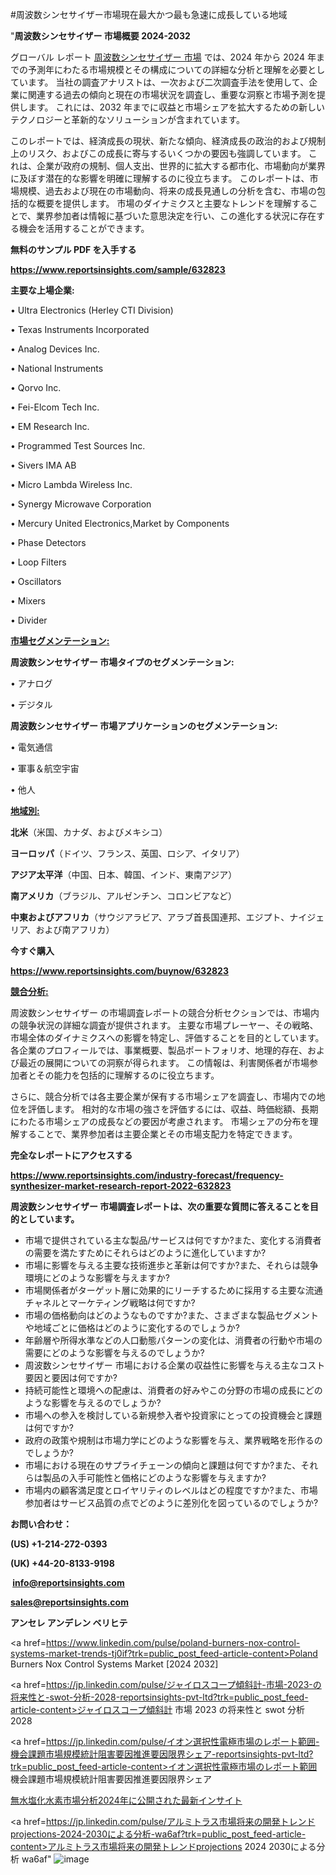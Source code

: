 #周波数シンセサイザー市場現在最大かつ最も急速に成長している地域

"<strong>周波数シンセサイザー 市場概要 2024-2032</strong>

グローバル レポート <a href=https://www.reportsinsights.com/sample/632823>周波数シンセサイザー 市場</a> では、2024 年から 2024 年までの予測年にわたる市場規模とその構成についての詳細な分析と理解を必要としています。 当社の調査アナリストは、一次および二次調査手法を使用して、企業に関連する過去の傾向と現在の市場状況を調査し、重要な洞察と市場予測を提供します。 これには、2032 年までに収益と市場シェアを拡大​​するための新しいテクノロジーと革新的なソリューションが含まれています。

このレポートでは、経済成長の現状、新たな傾向、経済成長の政治的および規制上のリスク、およびこの成長に寄与するいくつかの要因も強調しています。 これは、企業が政府の規制、個人支出、世界的に拡大する都市化、市場動向が業界に及ぼす潜在的な影響を明確に理解するのに役立ちます。 このレポートは、市場規模、過去および現在の市場動向、将来の成長見通しの分析を含む、市場の包括的な概要を提供します。 市場のダイナミクスと主要なトレンドを理解することで、業界参加者は情報に基づいた意思決定を行い、この進化する状況に存在する機会を活用することができます。

<strong><b>無料のサンプル PDF を入手する</b></strong>

<a href=https://www.reportsinsights.com/sample/632823><strong><u>https://www.reportsinsights.com/sample/632823</u></strong></a>

<strong>主要な上場企業:</strong>

• Ultra Electronics (Herley CTI Division)

• Texas Instruments Incorporated

• Analog Devices Inc.

• National Instruments

• Qorvo Inc.

• Fei-Elcom Tech Inc.

• EM Research Inc.

• Programmed Test Sources Inc.

• Sivers IMA AB

• Micro Lambda Wireless Inc.

• Synergy Microwave Corporation

• Mercury United Electronics,Market by Components

• Phase Detectors

• Loop Filters

• Oscillators

• Mixers

• Divider

<strong><u>市場セグメンテーション</u></strong><strong><u>:</u></strong>

<strong>周波数シンセサイザー 市場タイプのセグメンテーション:</strong>

• アナログ

• デジタル

<strong>周波数シンセサイザー 市場アプリケーションのセグメンテーション:</strong>

• 電気通信

• 軍事＆航空宇宙

• 他人

<strong><u>地域別</u></strong><strong><u>:</u></strong>

<strong>北米</strong>（米国、カナダ、およびメキシコ）

<strong>ヨーロッパ</strong>（ドイツ、フランス、英国、ロシア、イタリア）

<strong>アジア太平洋</strong>（中国、日本、韓国、インド、東南アジア）

<strong>南アメリカ</strong>（ブラジル、アルゼンチン、コロンビアなど）

<strong>中東およびアフリカ</strong>（サウジアラビア、アラブ首長国連邦、エジプト、ナイジェリア、および南アフリカ）

<strong>今すぐ購入</strong>

<a href=https://www.reportsinsights.com/buynow/632823><strong><u>https://www.reportsinsights.com/buynow/632823</u></strong></a>

<strong><u>競合分析:</u></strong>

周波数シンセサイザー の市場調査レポートの競合分析セクションでは、市場内の競争状況の詳細な調査が提供されます。 主要な市場プレーヤー、その戦略、市場全体のダイナミクスへの影響を特定し、評価することを目的としています。 各企業のプロフィールでは、事業概要、製品ポートフォリオ、地理的存在、および最近の展開についての洞察が得られます。 この情報は、利害関係者が市場参加者とその能力を包括的に理解するのに役立ちます。

さらに、競合分析では各主要企業が保有する市場シェアを調査し、市場内での地位を評価します。 相対的な市場の強さを評価するには、収益、時価総額、長期にわたる市場シェアの成長などの要因が考慮されます。 市場シェアの分布を理解することで、業界参加者は主要企業とその市場支配力を特定できます。

<strong>完全なレポートにアクセスする</strong>

<a href=https://www.reportsinsights.com/industry-forecast/frequency-synthesizer-market-research-report-2022-632823><strong><u><b>https://www.reportsinsights.com/industry-forecast/frequency-synthesizer-market-research-report-2022-632823</b></u></strong></a>

<strong><b>周波数シンセサイザー 市場調査レポートは、次の重要な質問に答えることを目的としています。</b></strong>
<ul>
  <li>市場で提供されている主な製品/サービスは何ですか?また、変化する消費者の需要を満たすためにそれらはどのように進化していますか?</li>
  <li>市場に影響を与える主要な技術進歩と革新は何ですか?また、それらは競争環境にどのような影響を与えますか?</li>
  <li>市場関係者がターゲット層に効果的にリーチするために採用する主要な流通チャネルとマーケティング戦略は何ですか?</li>
  <li>市場の価格動向はどのようなものですか?また、さまざまな製品セグメントや地域ごとに価格はどのように変化するのでしょうか?</li>
  <li>年齢層や所得水準などの人口動態パターンの変化は、消費者の行動や市場の需要にどのような影響を与えるのでしょうか?</li>
  <li>周波数シンセサイザー 市場における企業の収益性に影響を与える主なコスト要因と要因は何ですか?</li>
  <li>持続可能性と環境への配慮は、消費者の好みやこの分野の市場の成長にどのような影響を与えるのでしょうか?</li>
  <li>市場への参入を検討している新規参入者や投資家にとっての投資機会と課題は何ですか?</li>
  <li>政府の政策や規制は市場力学にどのような影響を与え、業界戦略を形作るのでしょうか?</li>
  <li>市場における現在のサプライチェーンの傾向と課題は何ですか?また、それらは製品の入手可能性と価格にどのような影響を与えますか?</li>
  <li>市場内の顧客満足度とロイヤリティのレベルはどの程度ですか?また、市場参加者はサービス品質の点でどのように差別化を図っているのでしょうか?</li>
</ul>
<strong>お問い合わせ：</strong>

<strong>(US) +1-214-272-0393</strong>

<strong>(UK) +44-20-8133-9198</strong>

<strong> </strong><a href=info@reportsinsights.com><strong><u>info@reportsinsights.com</u></strong></a>

<a href=sales@reportsinsights.com><strong><u>sales@reportsinsights.com</u></strong></a>

<strong>アンセレ アンデレン ベリヒテ</strong>

<a href=https://www.linkedin.com/pulse/poland-burners-nox-control-systems-market-trends-tj0if?trk=public_post_feed-article-content>Poland Burners Nox Control Systems Market [2024 2032]</a>

<a href=https://jp.linkedin.com/pulse/ジャイロスコープ傾斜計-市場-2023-の将来性と-swot-分析-2028-reportsinsights-pvt-ltd?trk=public_post_feed-article-content>ジャイロスコープ傾斜計 市場 2023 の将来性と swot 分析 2028</a>

<a href=https://jp.linkedin.com/pulse/イオン選択性電極市場のレポート範囲-機会課題市場規模統計阻害要因推進要因限界シェア-reportsinsights-pvt-ltd?trk=public_post_feed-article-content>イオン選択性電極市場のレポート範囲 機会課題市場規模統計阻害要因推進要因限界シェア</a>

<a href=https://www.linkedin.com/pulse/無水塩化水素市場分析2024年に公開された最新インサイト-reports-insights-expert-uu04f/>無水塩化水素市場分析2024年に公開された最新インサイト</a>

<a href=https://jp.linkedin.com/pulse/アルミトラス市場将来の開発トレンドprojections-2024-2030による分析-wa6af?trk=public_post_feed-article-content>アルミトラス市場将来の開発トレンドprojections 2024 2030による分析 wa6af</a>"
![image](https://github.com/aanak123/RIMarketer1/assets/158471119/58b4df92-1c70-4077-a52b-69f6cb980a1b)

